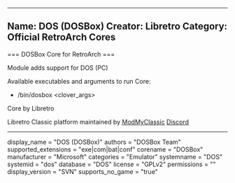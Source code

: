 -----------------------
Name: DOS (DOSBox)
Creator: Libretro
Category: Official RetroArch Cores
-----------------------

=== DOSBox Core for RetroArch ===

Module adds support for DOS (PC)

Available executables and arguments to run Core:
- /bin/dosbox <rom> <clover_args>

Core by Libretro

Libretro Classic platform maintained by [ModMyClassic](https://modmyclassic.com) [Discord](https://discordapp.com/invite/8gygsrw)

-----------------------

display_name = "DOS (DOSBox)"
authors = "DOSBox Team"
supported_extensions = "exe|com|bat|conf"
corename = "DOSBox"
manufacturer = "Microsoft"
categories = "Emulator"
systemname = "DOS"
systemid = "dos"
database = "DOS"
license = "GPLv2"
permissions = ""
display_version = "SVN"
supports_no_game = "true"
